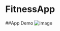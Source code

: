 # FitnessApp

##App Demo
![image](https://github.com/Sanket1909/Fitness-Arena/blob/master/FitnessArena/Assets.xcassets/Fitness%20App.gif)

